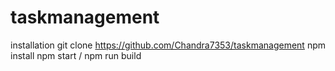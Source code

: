 # taskmanagement
installation 
git clone https://github.com/Chandra7353/taskmanagement
npm install
npm start / npm run build


